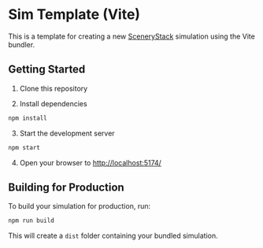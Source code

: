 # Sim Template (Vite)

This is a template for creating a new [SceneryStack](https://scenerystack.org/) simulation using the Vite bundler.

## Getting Started

1. Clone this repository

2. Install dependencies

```bash
npm install
```

3. Start the development server

```bash
npm start
```

4. Open your browser to [http://localhost:5174/](http://localhost:5174/)

## Building for Production

To build your simulation for production, run:

```bash
npm run build
```

This will create a `dist` folder containing your bundled simulation.
